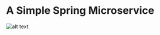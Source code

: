 # A Simple Spring Microservice

![alt text]("https://pbs.twimg.com/media/FXIAb_NUUAAzc5R?format=jpg&name=small")
